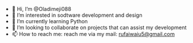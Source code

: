 - 👋 Hi, I’m @Oladimeji088
- 👀 I’m interested in sodtware development and design
- 🌱 I’m currently learning Python 
- 💞️ I’m looking to collaborate on projects that can assist my development
- 📫 How to reach me: reach me via my mail: rufaiwaiu5@gmail.com

<!---
Oladimeji088/Oladimeji088 is a ✨ special ✨ repository because its `README.md` (this file) appears on your GitHub profile.
You can click the Preview link to take a look at your changes.
--->
